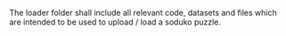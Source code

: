 The loader folder shall include all relevant code, datasets and files which are intended
to be used to upload / load a soduko puzzle.